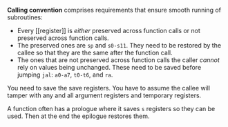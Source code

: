 **Calling convention** comprises requirements that ensure smooth running of subroutines: 

* Every [[register]] is _either_ preserved across function calls or not preserved across function calls.
* The preserved ones are `sp` and `s0-s11`. They need to be restored by the callee so that they are the same after the function call.
* The ones that are not preserved across function calls the caller _cannot_ rely on values being unchanged. These need to be saved before jumping `jal`: `a0-a7`, `t0-t6`, and `ra`. 


You need to save the save registers. You have to assume the callee will tamper with any and all argument registers and temporary registers. 

A function often has a prologue where it saves `s` registers so they can be used. Then at the end the epilogue restores them.